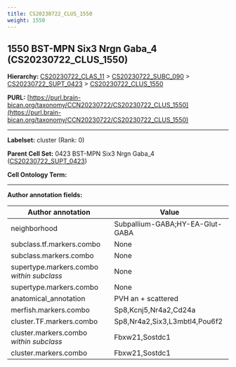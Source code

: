 ```yaml
---
title: CS20230722_CLUS_1550
weight: 1550
---
```

## 1550 BST-MPN Six3 Nrgn Gaba_4 (CS20230722_CLUS_1550)
<b>Hierarchy: </b>
[CS20230722_CLAS_11](../CS20230722_CLAS_11) >
[CS20230722_SUBC_090](../CS20230722_SUBC_090) >
[CS20230722_SUPT_0423](../CS20230722_SUPT_0423) >
[CS20230722_CLUS_1550](../CS20230722_CLUS_1550)

**PURL:** [https://purl.brain-bican.org/taxonomy/CCN20230722/CS20230722_CLUS_1550](https://purl.brain-bican.org/taxonomy/CCN20230722/CS20230722_CLUS_1550)

---


**Labelset:** cluster (Rank: 0)

**Parent Cell Set:** 0423 BST-MPN Six3 Nrgn Gaba_4 ([CS20230722_SUPT_0423](../CS20230722_SUPT_0423))



**Cell Ontology Term:** 

[MARKER GENES.]: #


---

[TRANSFERRED ANNOTATIONS.]: #


[AUTHOR ANNOTATION FIELDS.]: #


**Author annotation fields:**

| Author annotation | Value |
|-------------------|-------|
|neighborhood|Subpallium-GABA;HY-EA-Glut-GABA|
|subclass.tf.markers.combo|None|
|subclass.markers.combo|None|
|supertype.markers.combo _within subclass_|None|
|supertype.markers.combo|None|
|anatomical_annotation|PVH an + scattered|
|merfish.markers.combo|Sp8,Kcnj5,Nr4a2,Cd24a|
|cluster.TF.markers.combo|Sp8,Nr4a2,Six3,L3mbtl4,Pou6f2|
|cluster.markers.combo _within subclass_|Fbxw21,Sostdc1|
|cluster.markers.combo|Fbxw21,Sostdc1|

